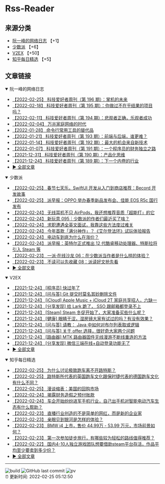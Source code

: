 # Rss-Reader

## 来源分类

* [阮一峰的网络日志](#阮一峰的网络日志) 【+1】
* [少数派](#少数派) 【+6】
* [V2EX](#V2EX) 【+50】
* [知乎每日精选](#知乎每日精选) 【+5】

## 文章链接

<details open>
    <summary id="阮一峰的网络日志">
     阮一峰的网络日志
    </summary>


* [【2022-02-25】 科技爱好者周刊（第 196 期）：掌机的未来](http://www.ruanyifeng.com/blog/2022/02/weekly-issue-196.html)
* [【2022-02-18】 科技爱好者周刊（第 195 期）：你做过不在乎结果的项目吗？](http://www.ruanyifeng.com/blog/2022/02/weekly-issue-195.html)
* [【2022-02-11】 科技爱好者周刊（第 194 期）：悲观者正确，乐观者成功](http://www.ruanyifeng.com/blog/2022/02/weekly-issue-194.html)
* [【2022-02-04】 万兆家庭网络的时代](http://www.ruanyifeng.com/blog/2022/02/10g-ethernet.html)
* [【2022-01-28】 命令行常用工具的替代品](http://www.ruanyifeng.com/blog/2022/01/cli-alternative-tools.html)
* [【2022-01-21】 科技爱好者周刊（第 193 期）：前端与后端，谁更难？](http://www.ruanyifeng.com/blog/2022/01/weekly-issue-193.html)
* [【2022-01-14】 科技爱好者周刊（第 192 期）：最大的机会来自新技术](http://www.ruanyifeng.com/blog/2022/01/weekly-issue-192.html)
* [【2022-01-07】 科技爱好者周刊（第 191 期）：一个程序员的财务独立之路](http://www.ruanyifeng.com/blog/2022/01/weekly-issue-191.html)
* [【2021-12-31】 科技爱好者周刊（第 190 期）：产品化思维](http://www.ruanyifeng.com/blog/2021/12/weekly-issue-190.html)
* [【2021-12-24】 科技爱好者周刊（第 189 期）：下一个内卷的行业](http://www.ruanyifeng.com/blog/2021/12/weekly-issue-189.html)
* [:arrow_forward: 全部文章](data/阮一峰的网络日志.md)
</details>

<details open>
    <summary id="少数派">
     少数派
    </summary>


* [【2022-02-25】 春节七天乐，SwiftUI 开发从入门到商店推荐：Becord 开发故事](https://sspai.com/post/71593)
* [【2022-02-25】 派早报：OPPO 举办春季新品发布会、佳能 EOS R5c 国行发布](https://sspai.com/post/71668)
* [【2022-02-24】 无线耳机不只 AirPods，我还想推荐音质「超能打」的它](https://sspai.com/post/71605)
* [【2022-02-24】 新玩意 095｜少数派的作者们最近买了啥？](https://sspai.com/post/71648)
* [【2022-02-24】 求职遭遇全英文面试，我靠这些方法度过难关](https://sspai.com/post/71647)
* [【2022-02-24】 今年首款「满分神作」？《艾尔登法环》试玩体验报告](https://sspai.com/post/71619)
* [【2022-02-24】 电动车到底为什么在涨价？](https://sspai.com/post/71602)
* [【2022-02-24】 派早报：英特尔正式推出 12 代酷睿移动处理器、特斯拉将引入 Steam 等](https://sspai.com/post/71638)
* [【2022-02-23】 一派·在线沙龙 06：在少数派当作者是什么样的体验？](https://sspai.com/post/71603)
* [【2022-02-23】 不读可以先收藏 08：派读好文抢先看](https://sspai.com/post/71624)
* [:arrow_forward: 全部文章](data/少数派.md)
</details>

<details open>
    <summary id="V2EX">
     V2EX
    </summary>


* [【2021-12-24】 [程序员] 快过年了](https://www.v2ex.com/t/824201)
* [【2021-12-24】 [问与答] Git 提交时莫名其妙删除文件](https://www.v2ex.com/t/824200)
* [【2021-12-24】 [iCloud] Apple Music + iCloud 2T 家庭共享招人，六缺一](https://www.v2ex.com/t/824199)
* [【2021-12-24】 [分享发现] 给 Lark 跪了， SSO 跟邮箱都登录不上](https://www.v2ex.com/t/824198)
* [【2021-12-24】 [Steam] Steam 冬促开始了，大家准备买些什么呢？](https://www.v2ex.com/t/824197)
* [【2021-12-24】 [健康] 眼睛干涩，湿房镜大家有试过的吗？有没有效果？](https://www.v2ex.com/t/824196)
* [【2021-12-24】 [问与答] 请教： Java 中如何对布尔列表取或逻辑](https://www.v2ex.com/t/824194)
* [【2021-12-24】 [问与答] 关于 offer 选择，很好奇大家两个问题](https://www.v2ex.com/t/824192)
* [【2021-12-24】 [路由器] MTK 路由器固件无线漫游不断线重连的方法](https://www.v2ex.com/t/824191)
* [【2021-12-24】 [分享发现] 微信三端在线+自动登录功能无了](https://www.v2ex.com/t/824190)
* [:arrow_forward: 全部文章](data/V2EX.md)
</details>

<details open>
    <summary id="知乎每日精选">
     知乎每日精选
    </summary>


* [【2022-02-25】 为什么讨论极致跑车离不开路特斯？](http://www.zhihu.com/question/517824705/answer/2363157711?utm_campaign=rss&utm_medium=rss&utm_source=rss&utm_content=title)
* [【2022-02-25】 路特斯所代表的英国跑车文化跟保时捷代表的德国跑车文化有什么不同？](http://www.zhihu.com/question/517812169/answer/2362896639?utm_campaign=rss&utm_medium=rss&utm_source=rss&utm_content=title)
* [【2022-02-25】 漫谈缩表：美国的回购市场](http://zhuanlan.zhihu.com/p/463721684?utm_campaign=rss&utm_medium=rss&utm_source=rss&utm_content=title)
* [【2022-02-24】 揭露财务造假之预付账款](http://zhuanlan.zhihu.com/p/471924720?utm_campaign=rss&utm_medium=rss&utm_source=rss&utm_content=title)
* [【2022-02-24】 车企开始纷纷进军手机行业，自己出手机对智能电动汽车生态有什么帮助？](http://www.zhihu.com/question/518068361/answer/2361739691?utm_campaign=rss&utm_medium=rss&utm_source=rss&utm_content=title)
* [【2022-02-23】 直播行业创造的不是简单的网红，而是新的企业家](http://zhuanlan.zhihu.com/p/334824600?utm_campaign=rss&utm_medium=rss&utm_source=rss&utm_content=title)
* [【2022-02-23】 亲眼见到银河是怎样的体验？](http://www.zhihu.com/question/469139163/answer/1983962160?utm_campaign=rss&utm_medium=rss&utm_source=rss&utm_content=title)
* [【2022-02-23】 BMW i4 上市，售价 44.99万 - 53.99 万元，市场前景如何？](http://www.zhihu.com/question/517993482/answer/2359806271?utm_campaign=rss&utm_medium=rss&utm_source=rss&utm_content=title)
* [【2022-02-23】 第一次参加徒步旅行，有哪些较为轻松的路线值得推荐？](http://www.zhihu.com/question/446176543/answer/1762377195?utm_campaign=rss&utm_medium=rss&utm_source=rss&utm_content=title)
* [【2022-02-22】 国内4-10人独立游戏团队想要借助steam平台存活，作品平均至少要卖到多少份？](http://www.zhihu.com/question/60895931/answer/181740486?utm_campaign=rss&utm_medium=rss&utm_source=rss&utm_content=title)
* [:arrow_forward: 全部文章](data/知乎每日精选.md)
</details>


---

![build](https://github.com/LikaiLee/rss-reader/workflows/rss%20reader/badge.svg)
![GitHub last commit](https://img.shields.io/github/last-commit/likailee/rss-reader)
![pv](https://pageview.vercel.app/?github_user=likailee) <br>
:alarm_clock: 更新时间: 2022-02-25 05:12:50
